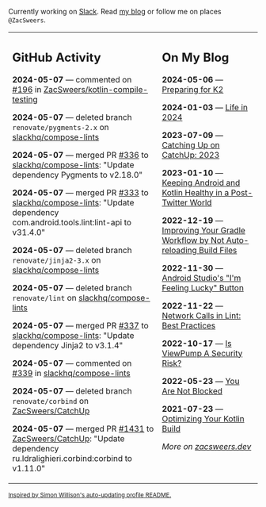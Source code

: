 Currently working on [Slack](https://slack.com/). Read [my blog](https://zacsweers.dev/) or follow me on places `@ZacSweers`.

<table><tr><td valign="top" width="60%">

## GitHub Activity
<!-- githubActivity starts -->
**2024-05-07** — commented on [#196](https://github.com/ZacSweers/kotlin-compile-testing/pull/196#issuecomment-2098962688) in [ZacSweers/kotlin-compile-testing](https://github.com/ZacSweers/kotlin-compile-testing)

**2024-05-07** — deleted branch `renovate/pygments-2.x` on [slackhq/compose-lints](https://github.com/slackhq/compose-lints)

**2024-05-07** — merged PR [#336](https://github.com/slackhq/compose-lints/pull/336) to [slackhq/compose-lints](https://github.com/slackhq/compose-lints): "Update dependency Pygments to v2.18.0"

**2024-05-07** — merged PR [#333](https://github.com/slackhq/compose-lints/pull/333) to [slackhq/compose-lints](https://github.com/slackhq/compose-lints): "Update dependency com.android.tools.lint:lint-api to v31.4.0"

**2024-05-07** — deleted branch `renovate/jinja2-3.x` on [slackhq/compose-lints](https://github.com/slackhq/compose-lints)

**2024-05-07** — deleted branch `renovate/lint` on [slackhq/compose-lints](https://github.com/slackhq/compose-lints)

**2024-05-07** — merged PR [#337](https://github.com/slackhq/compose-lints/pull/337) to [slackhq/compose-lints](https://github.com/slackhq/compose-lints): "Update dependency Jinja2 to v3.1.4"

**2024-05-07** — commented on [#339](https://github.com/slackhq/compose-lints/issues/339#issuecomment-2098879355) in [slackhq/compose-lints](https://github.com/slackhq/compose-lints)

**2024-05-07** — deleted branch `renovate/corbind` on [ZacSweers/CatchUp](https://github.com/ZacSweers/CatchUp)

**2024-05-07** — merged PR [#1431](https://github.com/ZacSweers/CatchUp/pull/1431) to [ZacSweers/CatchUp](https://github.com/ZacSweers/CatchUp): "Update dependency ru.ldralighieri.corbind:corbind to v1.11.0"
<!-- githubActivity ends -->
</td><td valign="top" width="40%">

## On My Blog
<!-- blog starts -->
**2024-05-06** — [Preparing for K2](https://www.zacsweers.dev/preparing-for-k2/)

**2024-01-03** — [Life in 2024](https://www.zacsweers.dev/life-in-2024/)

**2023-07-09** — [Catching Up on CatchUp: 2023](https://www.zacsweers.dev/catching-up-on-catchup-2023/)

**2023-01-10** — [Keeping Android and Kotlin Healthy in a Post-Twitter World](https://www.zacsweers.dev/keeping-android-healthy/)

**2022-12-19** — [Improving Your Gradle Workflow by Not Auto-reloading Build Files](https://www.zacsweers.dev/improving-your-workflow-by-not-auto-reloading-build-files/)

**2022-11-30** — [Android Studio's "I'm Feeling Lucky" Button](https://www.zacsweers.dev/android-studios-im-feeling-lucky-button/)

**2022-11-22** — [Network Calls in Lint: Best Practices](https://www.zacsweers.dev/network-calls-in-lint-best-practices/)

**2022-10-17** — [Is ViewPump A Security Risk?](https://www.zacsweers.dev/is-viewpump-a-security-risk/)

**2022-05-23** — [You Are Not Blocked](https://www.zacsweers.dev/you-are-not-blocked/)

**2021-07-23** — [Optimizing Your Kotlin Build](https://www.zacsweers.dev/optimizing-your-kotlin-build/)
<!-- blog ends -->
_More on [zacsweers.dev](https://zacsweers.dev/)_
</td></tr></table>

<sub><a href="https://simonwillison.net/2020/Jul/10/self-updating-profile-readme/">Inspired by Simon Willison's auto-updating profile README.</a></sub>